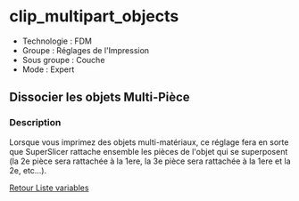# clip_multipart_objects

* Technologie : FDM
* Groupe : Réglages de l'Impression
* Sous groupe : Couche
* Mode : Expert

## Dissocier les objets Multi-Pièce

### Description

Lorsque vous imprimez des objets multi-matériaux, ce réglage fera en sorte que SuperSlicer rattache ensemble les pièces de l'objet qui se superposent  (la 2e pièce sera rattachée à la 1ere, la 3e pièce sera rattachée à la 1ere et la 2e, etc...).

[Retour Liste variables](variable_list.md)